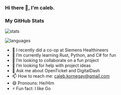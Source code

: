 ### Hi there 👋, I'm caleb.
### My GitHub Stats
![stats](https://github-readme-stats.vercel.app/api?username=CalebKornegay&theme=midnight-purple&show_icons=true&hide_border=true&count_private=true)
<!--- ![streak](https://github-readme-streak-stats.herokuapp.com/?user=calebkornegay&theme=midnight-purple&hide_border=true) -->
![languages](https://github-readme-stats.vercel.app/api/top-langs/?username=CalebKornegay&theme=midnight-purple&show_icons=true&hide_border=true&layout=compact)

- 🔭 I recently did a co-op at Siemens Healthineers
- 🌱 I’m currently learning Rust, Python, and C# for fun
- 👯 I’m looking to collaborate on a fun project
- 🤔 I’m looking for help with project ideas
- 💬 Ask me about OpenTicket and DigitalDash
- 📫 How to reach me: caleb.kornegay@gmail.com
- 😄 Pronouns: He/Him
- ⚡ Fun fact: I like Go
